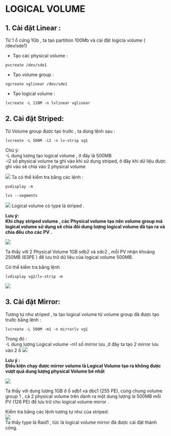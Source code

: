 # LOGICAL VOLUME  

## 1. Cài đặt Linear :
Từ 1 ổ cứng 1Gb , ta tạo partition 100Mb và cài đặt logicla volume ( /dev/sde1)
  <img src="">  
  - Tạo các physical volume :  
  ```
  pvcreate /dev/sde1
  ```  
  - Tạo volume group :  
  ```
  vgcreate vglinear /dev/sde1
  ```
- Tạo logical volume :  
```
lvcreate -L 110M -n lvlinear vglinear

```  


## 2. Cài đặt Striped:  
Từ Volume group được tạo trước , ta dùng lệnh sau :  
```
lvcreate -L 500M -i2 -n lv-strip vg1
```  
Chú ý:  
 -L dung lượng tạo logical volume , ở đây là 500MB  
 -i2 số physical volume ta ghi vào khi sử dụng striped,  ở đây khi dữ liệu được ghi vào sẽ chia vào 2 physical volume  

<img src="https://i.imgur.com/2azZccY.png">
Ta có thể kiểm tra bằng các lệnh :  

```
pvdisplay -m

lvs --segments

```
<img src="https://i.imgur.com/TQNWvWK.png">   
Logical volume có type là striped .  


**Lưu ý:  
Khi chạy striped volume , các Physical volume tạo nên volume group mà logical volume sử dụng sẽ chia đôi dung lượng logical volume đã tạo ra và chia đều cho các PV .**  


<img src="https://i.imgur.com/RaI3ez0.png"> 

Ta thấy với 2 Physical Volume 1GB sdb2 và sdc2 , mỗi PV nhận khoảng 250MB (63PE ) để lưu trữ dữ liệu của logical volume 500MB.

 Có thể kiểm tra bằng lệnh 
 ```
 lvdisplay vg2/lv-strip -m
 ```  
 <img src="https://i.imgur.com/SNF0GOx.png">

## 3. Cài đặt Mirror:  
 Tương tự như striped , ta tạo logical volume từ volume group đã được tạo trước bằng lệnh :  
 ```
 lvcreate -L 500M -m1 -n mirrorlv vg1
 ```  
 Trong đó :  
 -L dung lượng Logical volume
 -m1 số mirror lưu ,ở đây ta tạo 2 mirror lưu vào 2 ổ 
 <img src="https://i.imgur.com/pibr7WC.png">  

 **Lưu ý :   
  Điều kiện chạy được mirror volume là Logical Volume tạo ra không được vượt quá dung lượng physical Volume bé nhất**  

 <img src="https://i.imgur.com/YTCgYTP.png">  

 Ta thấy với dung lượng 1GB ở ổ sdb1 và dbc1 (255 PE), cùng chung volume group 1 , cả 2 physical volume trên dành ra một dung lượng là 500MB mỗi PV (126 PE) để lưu trữ cho logical volume mirror .  


 Kiểm tra bằng các lệnh tương tự như của striped:  
   <img src="https://i.imgur.com/anh1PEp.png">  
   Ta thấy type là Raid1 , tức là logical volume mirror đã được cài đặt thành công.

